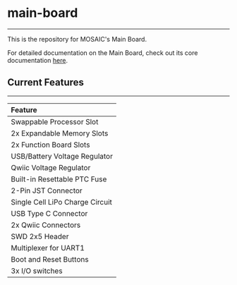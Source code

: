 # main-board
---
This is the repository for MOSAIC's Main Board.

For detailed documentation on the Main Board, check out its core documentation [here](https://www.mosaicsat.org/core_documentation/hardware/main_board/).

## Current Features
---
| Feature      |
| :----------- |
| Swappable Processor Slot |
| 2x Expandable Memory Slots |
| 2x Function Board Slots |
| USB/Battery Voltage Regulator |
| Qwiic Voltage Regulator |
| Built-in Resettable PTC Fuse |
| 2-Pin JST Connector |
| Single Cell LiPo Charge Circuit |
| USB Type C Connector |
| 2x Qwiic Connectors |
| SWD 2x5 Header |
| Multiplexer for UART1  |
| Boot and Reset Buttons |
| 3x I/O switches |
